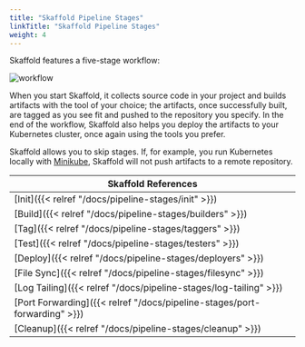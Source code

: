 ```yaml
---
title: "Skaffold Pipeline Stages"
linkTitle: "Skaffold Pipeline Stages"
weight: 4
---
```


Skaffold features a five-stage workflow:

![workflow](/images/workflow.png)

When you start Skaffold, it collects source code in your project and builds
artifacts with the tool of your choice; the artifacts, once successfully built,
are tagged as you see fit and pushed to the repository you specify. In the
end of the workflow, Skaffold also helps you deploy the artifacts to your
Kubernetes cluster, once again using the tools you prefer.

Skaffold allows you to skip stages. If, for example, you run Kubernetes
locally with [Minikube](https://kubernetes.io/docs/setup/minikube/), Skaffold
will not push artifacts to a remote repository.


| Skaffold References  |
|----------|
| [Init]({{< relref "/docs/pipeline-stages/init" >}}) |
| [Build]({{< relref "/docs/pipeline-stages/builders" >}}) |
| [Tag]({{< relref "/docs/pipeline-stages/taggers" >}}) |
| [Test]({{< relref "/docs/pipeline-stages/testers" >}}) |
| [Deploy]({{< relref "/docs/pipeline-stages/deployers" >}}) |
| [File Sync]({{< relref "/docs/pipeline-stages/filesync" >}}) |
| [Log Tailing]({{< relref "/docs/pipeline-stages/log-tailing" >}}) |
| [Port Forwarding]({{< relref "/docs/pipeline-stages/port-forwarding" >}}) |
| [Cleanup]({{< relref "/docs/pipeline-stages/cleanup" >}}) |

